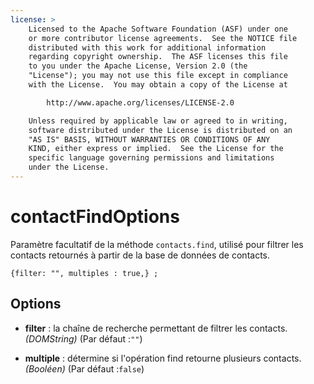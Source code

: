 ```yaml
---
license: >
    Licensed to the Apache Software Foundation (ASF) under one
    or more contributor license agreements.  See the NOTICE file
    distributed with this work for additional information
    regarding copyright ownership.  The ASF licenses this file
    to you under the Apache License, Version 2.0 (the
    "License"); you may not use this file except in compliance
    with the License.  You may obtain a copy of the License at

        http://www.apache.org/licenses/LICENSE-2.0

    Unless required by applicable law or agreed to in writing,
    software distributed under the License is distributed on an
    "AS IS" BASIS, WITHOUT WARRANTIES OR CONDITIONS OF ANY
    KIND, either express or implied.  See the License for the
    specific language governing permissions and limitations
    under the License.
---
```


# contactFindOptions

Paramètre facultatif de la méthode `contacts.find`, utilisé pour filtrer les contacts retournés à partir de la base de données de contacts.

    {filter: "", multiples : true,} ;
    

## Options

*   **filter** : la chaîne de recherche permettant de filtrer les contacts. *(DOMString)* (Par défaut :`""`)

*   **multiple** : détermine si l'opération find retourne plusieurs contacts. *(Booléen)* (Par défaut :`false`)